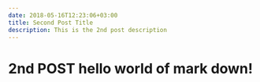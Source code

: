 ```yaml
---
date: 2018-05-16T12:23:06+03:00
title: Second Post Title
description: This is the 2nd post description
---
```

# 2nd POST **hello world** of mark down!